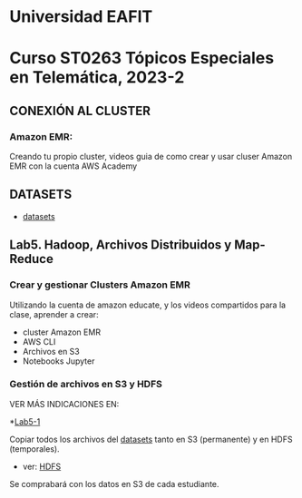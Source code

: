 # Universidad EAFIT
# Curso ST0263 Tópicos Especiales en Telemática, 2023-2

## CONEXIÓN AL CLUSTER

### Amazon EMR:

Creando tu propio cluster, videos guia de como crear y usar cluser Amazon EMR con la cuenta  AWS Academy

## DATASETS

* [datasets](datasets)

## Lab5. Hadoop, Archivos Distribuidos y Map-Reduce

### Crear y gestionar Clusters Amazon EMR

Utilizando la cuenta de amazon educate, y los videos compartidos para la clase, aprender a crear:

* cluster Amazon EMR
* AWS CLI
* Archivos en S3
* Notebooks Jupyter

### Gestión de archivos en S3 y HDFS

VER MÁS INDICACIONES EN:

*[Lab5-1](lab5-1-hdfs-s3.txt)

Copiar todos los archivos del [datasets](datasets) tanto en S3 (permanente) y en HDFS (temporales). 

* ver: [HDFS](01-hdfs)

Se comprabará con los datos en S3 de cada estudiante.
